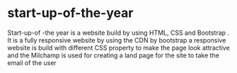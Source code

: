 # start-up-of-the-year
Start-up-of -the year is  a website build by using HTML, CSS and Bootstrap . It is a fully responsive website  by using the CDN  by bootstrap a responsive  website is build with different CSS property to make the page look attractive and the Milchamp is used for creating a land page for the  site to take the email of the user   
